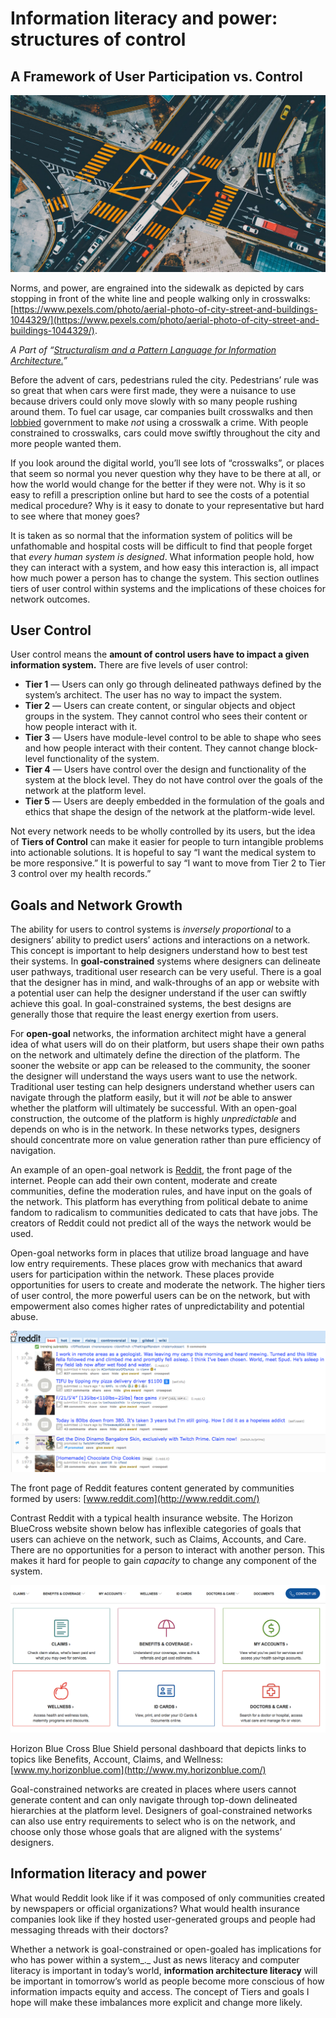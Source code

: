 ﻿---
author:  Rachel Jaffe
date: Aug 8, 2019
source: https://uxdesign.cc/information-literacy-and-power-structures-of-control-d17048497f12

---

# Information literacy and power: structures of control

## A Framework of User Participation vs. Control

![](images/XjENBBTw9O8NwnOHB02hgg.jpeg)

Norms, and power, are engrained into the sidewalk as depicted by cars stopping in front of the white line and people walking only in crosswalks:  [https://www.pexels.com/photo/aerial-photo-of-city-street-and-buildings-1044329/](https://www.pexels.com/photo/aerial-photo-of-city-street-and-buildings-1044329/).

_A Part of “_[_Structuralism and a Pattern Language for Information Architecture._](towards-a-larger-view-of-information-architecture.md)_”_

Before the advent of cars, pedestrians ruled the city. Pedestrians’ rule was so great that when cars were first made, they were a nuisance to use because drivers could only move slowly with so many people rushing around them. To fuel car usage, car companies built crosswalks and then  [lobbied](https://www.vox.com/2015/1/15/7551873/jaywalking-history)  government to make  _not_ using a crosswalk a crime. With people constrained to crosswalks, cars could move swiftly throughout the city and more people wanted them.

If you look around the digital world, you’ll see lots of “crosswalks”, or places that seem so normal you never question why they have to be there at all, or how the world would change for the better if they were not. Why is it so easy to refill a prescription online but hard to see the costs of a potential medical procedure? Why is it easy to donate to your representative but hard to see where that money goes?

It is taken as so normal that the information system of politics will be unfathomable and hospital costs will be difficult to find that people forget that  _every human system is designed_. What information people hold, how they can interact with a system, and how easy this interaction is, all impact how much power a person has to change the system. This section outlines tiers of user control within systems and the implications of these choices for network outcomes.

## User Control

User control means the  **amount of control users have to impact a given information system.**  There are five levels of user control:

-   **Tier 1** — Users can only go through delineated pathways defined by the system’s architect. The user has no way to impact the system.
-   **Tier 2** — Users can create content, or singular objects and object groups in the system. They cannot control who sees their content or how people interact with it.
-   **Tier 3** — Users have module-level control to be able to shape who sees and how people interact with their content. They cannot change block-level functionality of the system.
-   **Tier 4**  — Users have control over the design and functionality of the system at the block level. They do not have control over the goals of the network at the platform level.
-   **Tier 5** — Users are deeply embedded in the formulation of the goals and ethics that shape the design of the network at the platform-wide level.

Not every network needs to be wholly controlled by its users, but the idea of  **Tiers of Control**  can make it easier for people to turn intangible problems into actionable solutions. It is hopeful to say “I want the medical system to be more responsive.” It is powerful to say “I want to move from Tier 2 to Tier 3 control over my health records.”

## Goals and Network Growth

The ability for users to control systems is  _inversely proportional_  to a designers’ ability to predict users’ actions and interactions on a network. This concept is important to help designers understand how to best test their systems. In  **goal-constrained**  systems where designers can delineate user pathways, traditional user research can be very useful. There is a goal that the designer has in mind, and walk-throughs of an app or website with a potential user can help the designer understand if the user can swiftly achieve this goal. In goal-constrained systems, the best designs are generally those that require the least energy exertion from users.

For  **open-goal** networks, the information architect might have a general idea of what users will do on their platform, but users shape their own paths on the network and ultimately define the direction of the platform. The sooner the website or app can be released to the community, the sooner the designer will understand the ways users want to use the network. Traditional user testing can help designers understand whether users can navigate through the platform easily, but it will  _not_ be able to answer whether the platform will ultimately be successful. With an open-goal construction, the outcome of the platform is highly  _unpredictable_ and depends on who is in the network. In these networks types, designers should concentrate more on value generation rather than pure efficiency of navigation.

An example of an open-goal network is  [Reddit](https://www.reddit.com/), the front page of the internet. People can add their own content, moderate and create communities, define the moderation rules, and have input on the goals of the network. This platform has everything from political debate to anime fandom to radicalism to communities dedicated to cats that have jobs. The creators of Reddit could not predict all of the ways the network would be used.

Open-goal networks form in places that utilize broad language and have low entry requirements. These places grow with mechanics that award users for participation within the network. These places provide opportunities for users to create and moderate the network. The higher tiers of user control, the more powerful users can be on the network, but with empowerment also comes higher rates of unpredictability and potential abuse.

![](images/yG-dhAu9eL-wOfewFn0GkA.png)

The front page of Reddit features content generated by communities formed by users:  [www.reddit.com](http://www.reddit.com/)

Contrast Reddit with a typical health insurance website. The Horizon BlueCross website shown below has inflexible categories of goals that users can achieve on the network, such as Claims, Accounts, and Care. There are no opportunities for a person to interact with another person. This makes it hard for people to gain  _capacity_ to change any component of the system.

![](images/otc8hz6zS74UFp5TRtyjZg.png)

Horizon Blue Cross Blue Shield personal dashboard that depicts links to topics like Benefits, Account, Claims, and Wellness:  [www.my.horizonblue.com](http://www.my.horizonblue.com/)

Goal-constrained networks are created in places where users cannot generate content and can only navigate through top-down delineated hierarchies at the platform level. Designers of goal-constrained networks can also use entry requirements to select who is on the network, and choose only those whose goals that are aligned with the systems’ designers.

## Information literacy and power

What would Reddit look like if it was composed of only communities created by newspapers or official organizations? What would health insurance companies look like if they hosted user-generated groups and people had messaging threads with their doctors?

Whether a network is goal-constrained or open-goaled has implications for who has power within a system_._  Just as news literacy and computer literacy is important in today’s world,  **information architecture literacy**  will be important in tomorrow’s world as people become more conscious of how information impacts equity and access. The concept of Tiers and goals I hope will make these imbalances more explicit and change more likely.

